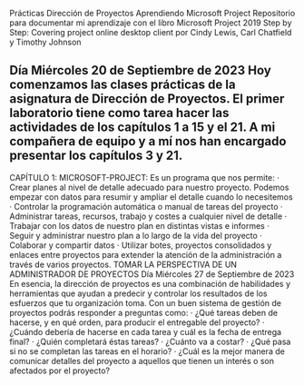 Prácticas Dirección de Proyectos
Aprendiendo Microsoft Project
Repositorio para documentar mi aprendizaje con el libro Microsoft Project 2019 Step by Step: Covering project online desktop client por Cindy Lewis, Carl Chatfield y Timothy Johnson

Día Miércoles 20 de Septiembre de 2023
        Hoy comenzamos las clases prácticas de la asignatura de Dirección de Proyectos. El primer laboratorio tiene como tarea hacer las actividades de los capítulos
        1 a 15 y el 21. A mi compañera de equipo y a mí nos han encargado presentar los capítulos 3 y 21.
---------------------------------------------------------------------------------------------------------------------------------------------------------------
CAPÍTULO 1:
        MICROSOFT-PROJECT:
        Es un programa que nos permite:
        · Crear planes al nivel de detalle adecuado para nuestro proyecto. Podemos empezar con datos para resumir y ampliar el detalle cuando lo necesitemos
        · Controlar la programación automática o manual de tareas del proyecto
        · Administrar tareas, recursos, trabajo y costes a cualquier nivel de detalle
        · Trabajar con los datos de nuestro plan en distintas vistas e informes
        · Seguir y administrar nuestro plan a lo largo de la vida del proyecto
        · Colaborar y compartir datos
        · Utilizar botes, proyectos consolidados y enlaces entre proyectos para extender la atención de la administración a través de varios proyectos.
        TOMAR LA PERSPECTIVA DE UN ADMINISTRADOR DE PROYECTOS
Día Miércoles 27 de Septiembre de 2023
	En esencia, la dirección de proyectos es una combinación de habilidades y herramientas que ayudan a predecir y controlar los resultados de los esfuerzos
	 que tu organización toma. Con un buen sistema de gestión de proyectos podrás responder a preguntas como:
	· ¿Qué tareas deben de hacerse, y en qué orden, para producir el entregable del proyecto?
	· ¿Cuándo debería de hacerse en cada tarea y cuál es la fecha de entrega final?
	· ¿Quién completará éstas tareas?
	· ¿Cuánto va a costar?
	· ¿Qué pasa si no se completan las tareas en el horario?
	· ¿Cuál es la mejor manera de comunicar detalles del proyecto a aquellos que tienen un interés o son afectados por el proyecto?

